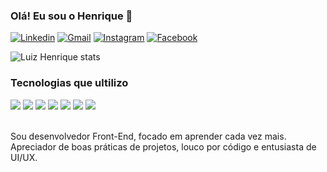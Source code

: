 
### Olá! Eu sou o Henrique 👋

[![Linkedin](https://img.shields.io/badge/LinkedIn-0077B5?style=for-the-badge&logo=linkedin&logoColor=white)](https://linkedin.com/in/luiz-henrique-200779144/)
[![Gmail](https://img.shields.io/badge/Gmail-D14836?style=for-the-badge&logo=gmail&logoColor=white)](https://luiz.lhrodrigues@gmail.com)
[![Instagram](https://img.shields.io/badge/Instagram-E4405F?style=for-the-badge&logo=instagram&logoColor=white)](https://instagram.com/henrique.lhr)
[![Facebook](https://img.shields.io/badge/Facebook-1877F2?style=for-the-badge&logo=facebook&logoColor=white)](https://facebook.com/henrique.lankaster)

![Luiz Henrique stats](https://github-readme-stats.vercel.app/api?username=luizlhrodrigues&show_icons=true&theme=gruvbox)

### Tecnologias que ultilizo

<div stule="display: inline_block">
    <img align="center alt=" src="https://img.shields.io/badge/HTML5-E34F26?style=for-the-badge&logo=html5&logoColor=white" />
    <img align="center alt=" src="https://img.shields.io/badge/CSS3-1572B6?style=for-the-badge&logo=css3&logoColor=white" />
    <img align="center alt=" src="https://img.shields.io/badge/JavaScript-F7DF1E?style=for-the-badge&logo=javascript&logoColor=black" />
    <img align="center alt=" src="https://img.shields.io/badge/TypeScript-007ACC?style=for-the-badge&logo=typescript&logoColor=white" />
    <img align="center alt=" src="https://img.shields.io/badge/Node.js-43853D?style=for-the-badge&logo=node.js&logoColor=white" />
    <img align="center alt=" src="https://img.shields.io/badge/Vue.js-35495E?style=for-the-badge&logo=vue.js&logoColor=4FC08D" />
    <img align="center alt=" src="https://img.shields.io/badge/Angular-DD0031?style=for-the-badge&logo=angular&logoColor=white" />
    <br>
</div><br>

Sou desenvolvedor Front-End, focado em aprender cada vez mais.<br>
Apreciador de boas práticas de projetos, louco por código e entusiasta de UI/UX.
